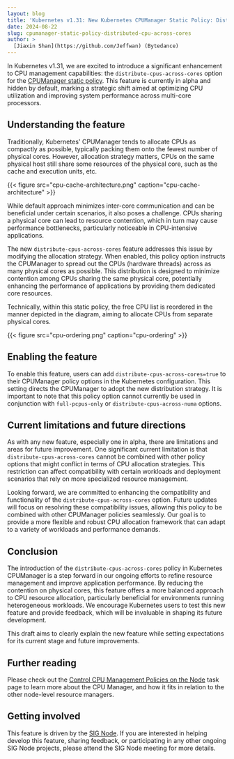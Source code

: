 ```yaml
---
layout: blog
title: 'Kubernetes v1.31: New Kubernetes CPUManager Static Policy: Distribute CPUs Across Cores'
date: 2024-08-22
slug: cpumanager-static-policy-distributed-cpu-across-cores
author: >
  [Jiaxin Shan](https://github.com/Jeffwan) (Bytedance)
---
```


In Kubernetes v1.31, we are excited to introduce a significant enhancement to CPU management capabilities: the `distribute-cpus-across-cores` option for the [CPUManager static policy](/docs/tasks/administer-cluster/cpu-management-policies/#static-policy-options). This feature is currently in alpha and hidden by default, marking a strategic shift aimed at optimizing CPU utilization and improving system performance across multi-core processors.

## Understanding the feature


Traditionally, Kubernetes' CPUManager tends to allocate CPUs as compactly as possible, typically packing them onto the fewest number of physical cores. However, allocation strategy matters, CPUs on the same physical host still share some resources of the physical core, such as the cache and execution units, etc.

{{< figure src="cpu-cache-architecture.png" caption="cpu-cache-architecture" >}}

While default approach minimizes inter-core communication and can be beneficial under certain scenarios, it also poses a challenge. CPUs sharing a physical core can lead to resource contention, which in turn may cause performance bottlenecks, particularly noticeable in CPU-intensive applications.

The new `distribute-cpus-across-cores` feature addresses this issue by modifying the allocation strategy. When enabled, this policy option instructs the CPUManager to spread out the CPUs (hardware threads) across as many physical cores as possible. This distribution is designed to minimize contention among CPUs sharing the same physical core, potentially enhancing the performance of applications by providing them dedicated core resources.


Technically, within this static policy, the free CPU list is reordered in the manner depicted in the diagram, aiming to allocate CPUs from separate physical cores.

{{< figure src="cpu-ordering.png" caption="cpu-ordering" >}}


## Enabling the feature
To enable this feature, users can add `distribute-cpus-across-cores=true` to their CPUManager policy options in the Kubernetes configuration. This setting directs the CPUManager to adopt the new distribution strategy. It is important to note that this policy option cannot currently be used in conjunction with `full-pcpus-only` or `distribute-cpus-across-numa` options.


## Current limitations and future directions

As with any new feature, especially one in alpha, there are limitations and areas for future improvement. One significant current limitation is that `distribute-cpus-across-cores` cannot be combined with other policy options that might conflict in terms of CPU allocation strategies. This restriction can affect compatibility with certain workloads and deployment scenarios that rely on more specialized resource management.

Looking forward, we are committed to enhancing the compatibility and functionality of the `distribute-cpus-across-cores` option. Future updates will focus on resolving these compatibility issues, allowing this policy to be combined with other CPUManager policies seamlessly. Our goal is to provide a more flexible and robust CPU allocation framework that can adapt to a variety of workloads and performance demands.


## Conclusion

The introduction of the `distribute-cpus-across-cores` policy in Kubernetes CPUManager is a step forward in our ongoing efforts to refine resource management and improve application performance. By reducing the contention on physical cores, this feature offers a more balanced approach to CPU resource allocation, particularly beneficial for environments running heterogeneous workloads. We encourage Kubernetes users to test this new feature and provide feedback, which will be invaluable in shaping its future development.

This draft aims to clearly explain the new feature while setting expectations for its current stage and future improvements.


## Further reading

Please check out the [Control CPU Management Policies on the Node](/docs/tasks/administer-cluster/cpu-management-policies/)
task page to learn more about the CPU Manager, and how it fits in relation to the other node-level resource managers.


## Getting involved

This feature is driven by the [SIG Node](https://github.com/Kubernetes/community/blob/master/sig-node/README.md). If you are interested in helping develop this feature, sharing feedback, or participating in any other ongoing SIG Node projects, please attend the SIG Node meeting for more details.
